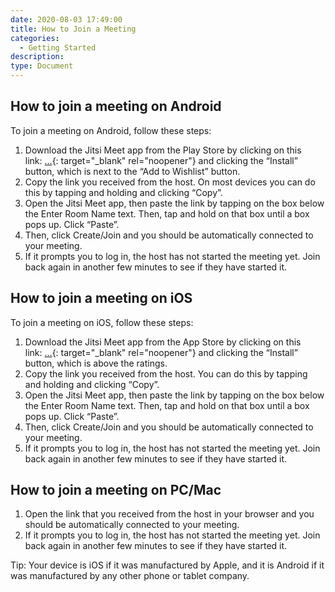 ```yaml
---
date: 2020-08-03 17:49:00
title: How to Join a Meeting
categories:
  - Getting Started
description:
type: Document
---
```


## How to join a meeting on Android

To join a meeting on Android, follow these steps:

1. Download the Jitsi Meet app from the Play Store by clicking on this link:&nbsp;[…](https://play.google.com/store/apps/details?id=org.jitsi.meet&amp;hl=en){: target="_blank" rel="noopener"}&nbsp;and clicking the “Install” button, which is next to the “Add to Wishlist” button.
2. Copy the link you received from the host. On most devices you can do this by tapping and holding and clicking “Copy”.
3. Open the Jitsi Meet app, then paste the link by tapping on the box below the Enter Room Name text. Then, tap and hold on that box until a box pops up. Click “Paste”.
4. Then, click Create/Join and you should be automatically connected to your meeting.
5. If it prompts you to log in, the host has not started the meeting yet. Join back again in another few minutes to see if they have started it.

## How to join a meeting on iOS

To join a meeting on iOS, follow these steps:

1. Download the Jitsi Meet app from the App Store by clicking on this link:&nbsp;[…](https://itunes.apple.com/us/app/jitsi-meet/id1165103905){: target="_blank" rel="noopener"}&nbsp;and clicking the “Install” button, which is above the ratings.
2. Copy the link you received from the host. You can do this by tapping and holding and clicking “Copy”.
3. Open the Jitsi Meet app, then paste the link by tapping on the box below the Enter Room Name text. Then, tap and hold on that box until a box pops up. Click “Paste”.
4. Then, click Create/Join and you should be automatically connected to your meeting.
5. If it prompts you to log in, the host has not started the meeting yet. Join back again in another few minutes to see if they have started it.

## How to join a meeting on PC/Mac

1. Open the link that you received from the host in your browser and you should be automatically connected to your meeting.
2. If it prompts you to log in, the host has not started the meeting yet. Join back again in another few minutes to see if they have started it.

Tip: Your device is iOS if it was manufactured by Apple, and it is Android if it was manufactured by any other phone or tablet company.